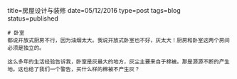 title=房屋设计与装修
date=05/12/2016
type=post
tags=blog
status=published
~~~~~~
# 卧室
都说开放式厨房不行，因为油烟太大。我说开放式卧室也不好，灰太大！厨房和卧室这两个房间必须是独立的。

这么多年的生活经验告诉我，卧室是灰最大的地方，灰尘主要来自于棉被。那是源源不断的产生地。这也给了我们一个警告，买什么样的棉被不产生灰？
